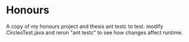 # Honours
A copy of my honours project and thesis
ant testc to test.
modify CirclesTest.java and rerun "ant testc" to see how changes affect runtime.
